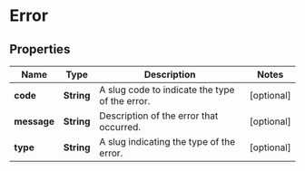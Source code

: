 # Error

## Properties
Name | Type | Description | Notes
------------ | ------------- | ------------- | -------------
**code** | **String** | A slug code to indicate the type of the error. |  [optional]
**message** | **String** | Description of the error that occurred. |  [optional]
**type** | **String** | A slug indicating the type of the error. |  [optional]
